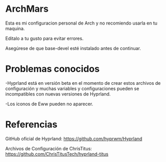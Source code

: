 # ArchMars
Esta es mi configuracion personal de Arch y no recomiendo usarla en tu maquina.

Editalo a tu gusto para evitar errores.

Asegúrese de que base-devel esté instalado antes de continuar.


# Problemas conocidos

-Hyprland está en versión beta en el momento de crear estos archivos de configuración y muchas variables y configuraciones pueden se incompatibles con nuevas versiones de Hyprland.

-Los iconos de Eww pueden no aparecer.


# Referencias

  GitHub oficial de Hyprland: https://github.com/hyprwm/Hyprland
  
  Archivos de Configuración de ChrisTitus: https://github.com/ChrisTitusTech/hyprland-titus
